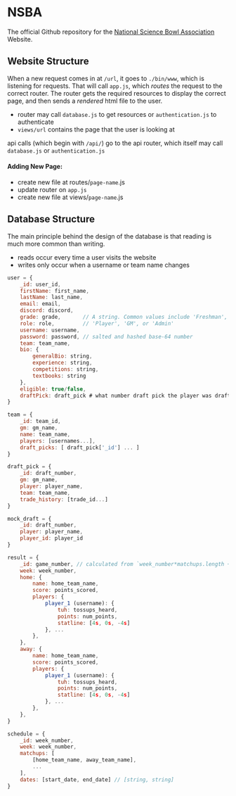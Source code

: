 # NSBA

The official Github repository for the [National Science Bowl Association](https://nsba.herokuapp.com) Website.

## Website Structure

When a new request comes in at `/url`, it goes to `./bin/www`, which is listening for requests.
That will call `app.js`, which _routes_ the request to the correct router.
The router gets the required resources to display the correct page, and then sends a _rendered_ html file to the user.

- router may call `database.js` to get resources or `authentication.js` to authenticate
- `views/url` contains the page that the user is looking at

api calls (which begin with `/api/`) go to the api router, which itself may call `database.js` or `authentication.js`

#### Adding New Page:

- create new file at routes/`page-name`.js
- update router on `app.js`
- create new file at views/`page-name`.js

## Database Structure

The main principle behind the design of the database is that reading is much more common than writing.
- reads occur every time a user visits the website
- writes only occur when a username or team name changes

```js
user = {
    _id: user_id,
    firstName: first_name,
    lastName: last_name,
    email: email,
    discord: discord,
    grade: grade,       // A string. Common values include 'Freshman', 'Sophomore', 'Junior', 'Senior', or 'College'
    role: role,         // 'Player', 'GM', or 'Admin'
    username: username,
    password: password, // salted and hashed base-64 number
    team: team_name,
    bio: {
        generalBio: string,
        experience: string,
        competitions: string,
        textbooks: string
    },
    eligible: true/false,
    draftPick: draft_pick # what number draft pick the player was drafted at
}

team = {
    _id: team_id,
    gm: gm_name,
    name: team_name,
    players: [usernames...],
    draft_picks: [ draft_pick['_id'] ... ]
}

draft_pick = {
    _id: draft_number,
    gm: gm_name,
    player: player_name,
    team: team_name,
    trade_history: [trade_id...]
}

mock_draft = {
    _id: draft_number,
    player: player_name,
    player_id: player_id
}

result = {
    _id: game_number, // calculated from `week_number*matchups.length + matchups.indexOf(this_game)`, but not guaranteed
    week: week_number,
    home: {
        name: home_team_name,
        score: points_scored,
        players: {
            player_1 (username): {
                tuh: tossups_heard,
                points: num_points,
                statline: [4s, 0s, -4s]
            }, ...
        },
    }, 
    away: {
        name: home_team_name,
        score: points_scored,
        players: {
            player_1 (username): {
                tuh: tossups_heard,
                points: num_points,
                statline: [4s, 0s, -4s]
            }, ...
        },
    },
}

schedule = {
    _id: week_number,
    week: week_number,
    matchups: [
        [home_team_name, away_team_name],
        ...
    ],
    dates: [start_date, end_date] // [string, string]
}
```
